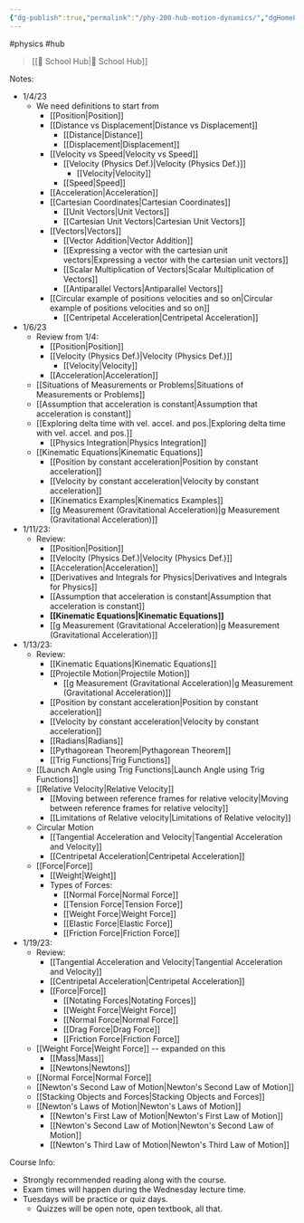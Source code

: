 ```yaml
---
{"dg-publish":true,"permalink":"/phy-200-hub-motion-dynamics/","dgHomeLink":true,"dgPassFrontmatter":false,"dgShowLocalGraph":true}
---
```


#physics #hub 
> [[🏫 School Hub|🏫 School Hub]]

Notes:
- 1/4/23
	- We need definitions to start from
		- [[Position|Position]]
		- [[Distance vs Displacement|Distance vs Displacement]]
			- [[Distance|Distance]]
			- [[Displacement|Displacement]]
		- [[Velocity vs Speed|Velocity vs Speed]]
			- [[Velocity (Physics Def.)|Velocity (Physics Def.)]]
				- [[Velocity|Velocity]]
			- [[Speed|Speed]]
		- [[Acceleration|Acceleration]]
		- [[Cartesian Coordinates|Cartesian Coordinates]]
			- [[Unit Vectors|Unit Vectors]]
			- [[Cartesian Unit Vectors|Cartesian Unit Vectors]]
		- [[Vectors|Vectors]]
			- [[Vector Addition|Vector Addition]]
			- [[Expressing a vector with the cartesian unit vectors|Expressing a vector with the cartesian unit vectors]]
			- [[Scalar Multiplication of Vectors|Scalar Multiplication of Vectors]]
			- [[Antiparallel Vectors|Antiparallel Vectors]]
		- [[Circular example of positions velocities and so on|Circular example of positions velocities and so on]]
			- [[Centripetal Acceleration|Centripetal Acceleration]]
- 1/6/23
	- Review from 1/4:
		- [[Position|Position]]
		- [[Velocity (Physics Def.)|Velocity (Physics Def.)]]
			- [[Velocity|Velocity]]
		- [[Acceleration|Acceleration]]
	- [[Situations of Measurements or Problems|Situations of Measurements or Problems]]
	- [[Assumption that acceleration is constant|Assumption that acceleration is constant]]
	- [[Exploring delta time with vel. accel. and pos.|Exploring delta time with vel. accel. and pos.]]
		- [[Physics Integration|Physics Integration]]
	- [[Kinematic Equations|Kinematic Equations]]
		- [[Position by constant acceleration|Position by constant acceleration]]
		- [[Velocity by constant acceleration|Velocity by constant acceleration]]
		- [[Kinematics Examples|Kinematics Examples]]
		- [[g Measurement (Gravitational Acceleration)|g Measurement (Gravitational Acceleration)]]
- 1/11/23:
	- Review:
		- [[Position|Position]]
		- [[Velocity (Physics Def.)|Velocity (Physics Def.)]]
		- [[Acceleration|Acceleration]]
		- [[Derivatives and Integrals for Physics|Derivatives and Integrals for Physics]]
		- [[Assumption that acceleration is constant|Assumption that acceleration is constant]]
		- **[[Kinematic Equations|Kinematic Equations]]**
		- [[g Measurement (Gravitational Acceleration)|g Measurement (Gravitational Acceleration)]]
- 1/13/23:
	- Review:
		- [[Kinematic Equations|Kinematic Equations]]
		- [[Projectile Motion|Projectile Motion]]
			- [[g Measurement (Gravitational Acceleration)|g Measurement (Gravitational Acceleration)]]
		- [[Position by constant acceleration|Position by constant acceleration]]
		- [[Velocity by constant acceleration|Velocity by constant acceleration]]
		- [[Radians|Radians]]
		- [[Pythagorean Theorem|Pythagorean Theorem]]
		- [[Trig Functions|Trig Functions]]
	- [[Launch Angle using Trig Functions|Launch Angle using Trig Functions]]
	- [[Relative Velocity|Relative Velocity]]
		- [[Moving between reference frames for relative velocity|Moving between reference frames for relative velocity]]
		- [[Limitations of Relative velocity|Limitations of Relative velocity]]
	- Circular Motion
		- [[Tangential Acceleration and Velocity|Tangential Acceleration and Velocity]]
		- [[Centripetal Acceleration|Centripetal Acceleration]]
	- [[Force|Force]]
		- [[Weight|Weight]]
		- Types of Forces:
			- [[Normal Force|Normal Force]]
			- [[Tension Force|Tension Force]]
			- [[Weight Force|Weight Force]]
			- [[Elastic Force|Elastic Force]]
			- [[Friction Force|Friction Force]]
- 1/19/23:
	- Review:
		- [[Tangential Acceleration and Velocity|Tangential Acceleration and Velocity]]
		- [[Centripetal Acceleration|Centripetal Acceleration]]
		- [[Force|Force]]
			- [[Notating Forces|Notating Forces]]
			- [[Weight Force|Weight Force]]
			- [[Normal Force|Normal Force]]
			- [[Drag Force|Drag Force]]
			- [[Friction Force|Friction Force]]
	- [[Weight Force|Weight Force]] -- expanded on this
		- [[Mass|Mass]]
		- [[Newtons|Newtons]]
	- [[Normal Force|Normal Force]]
	- [[Newton's Second Law of Motion|Newton's Second Law of Motion]]
	- [[Stacking Objects and Forces|Stacking Objects and Forces]]
	- [[Newton's Laws of Motion|Newton's Laws of Motion]]
		- [[Newton's First Law of Motion|Newton's First Law of Motion]]
		- [[Newton's Second Law of Motion|Newton's Second Law of Motion]]
		- [[Newton's Third Law of Motion|Newton's Third Law of Motion]]

Course Info:
- Strongly recommended reading along with the course.
- Exam times will happen during the Wednesday lecture time.
- Tuesdays will be practice or quiz days.
	- Quizzes will be open note, open textbook, all that.